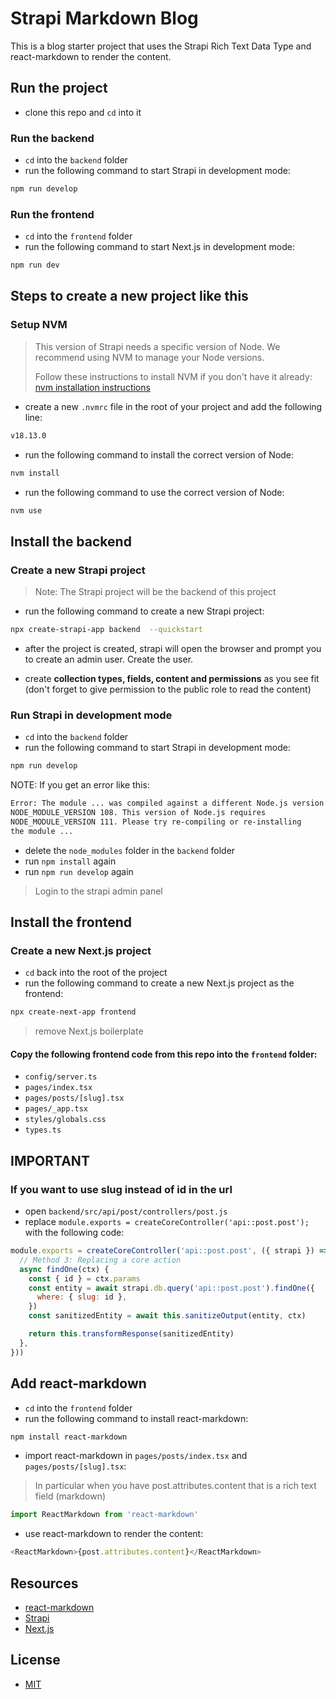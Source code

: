 # Strapi Markdown Blog

This is a blog starter project that uses the Strapi Rich Text Data Type and react-markdown to render the content.

## Run the project

- clone this repo and `cd` into it

### Run the backend

- `cd` into the `backend` folder
- run the following command to start Strapi in development mode:

```bash
npm run develop
```

### Run the frontend

- `cd` into the `frontend` folder
- run the following command to start Next.js in development mode:

```bash
npm run dev
```

## **Steps to create a new project like this**

### Setup NVM

> This version of Strapi needs a specific version of Node. We recommend using NVM to manage your Node versions.
>
> Follow these instructions to install NVM if you don't have it already: [nvm installation instructions](https://github.com/nvm-sh/nvm)

- create a new `.nvmrc` file in the root of your project and add the following line:

```bash
v18.13.0
```

- run the following command to install the correct version of Node:

```bash
nvm install
```

- run the following command to use the correct version of Node:

```bash
nvm use
```

## Install the backend

### Create a new Strapi project

> Note: The Strapi project will be the backend of this project

- run the following command to create a new Strapi project:

```bash
npx create-strapi-app backend  --quickstart
```

- after the project is created, strapi will open the browser and prompt you to create an admin user. Create the user.

- create **collection types, fields, content and permissions** as you see fit (don't forget to give permission to the public role to read the content)

### Run Strapi in development mode

- `cd` into the `backend` folder
- run the following command to start Strapi in development mode:

```bash
npm run develop
```

NOTE: If you get an error like this:

```bash
Error: The module ... was compiled against a different Node.js version using
NODE_MODULE_VERSION 108. This version of Node.js requires
NODE_MODULE_VERSION 111. Please try re-compiling or re-installing
the module ...
```

- delete the `node_modules` folder in the `backend` folder
- run `npm install` again
- run `npm run develop` again

> Login to the strapi admin panel

## Install the frontend

### Create a new Next.js project

- `cd` back into the root of the project
- run the following command to create a new Next.js project as the frontend:

```bash
npx create-next-app frontend
```

> remove Next.js boilerplate

#### Copy the following frontend code from this repo into the `frontend` folder:

- `config/server.ts`
- `pages/index.tsx`
- `pages/posts/[slug].tsx`
- `pages/_app.tsx`
- `styles/globals.css`
- `types.ts`

## **IMPORTANT**

### If you want to use slug instead of id in the url

- open `backend/src/api/post/controllers/post.js`
- replace `module.exports = createCoreController('api::post.post');` with the following code:

```js
module.exports = createCoreController('api::post.post', ({ strapi }) => ({
  // Method 3: Replacing a core action
  async findOne(ctx) {
    const { id } = ctx.params
    const entity = await strapi.db.query('api::post.post').findOne({
      where: { slug: id },
    })
    const sanitizedEntity = await this.sanitizeOutput(entity, ctx)

    return this.transformResponse(sanitizedEntity)
  },
}))
```

## Add react-markdown

- `cd` into the `frontend` folder
- run the following command to install react-markdown:

```bash
npm install react-markdown
```

- import react-markdown in `pages/posts/index.tsx` and `pages/posts/[slug].tsx`:

> In particular when you have post.attributes.content that is a rich text field (markdown)

```js
import ReactMarkdown from 'react-markdown'
```

- use react-markdown to render the content:

```js
<ReactMarkdown>{post.attributes.content}</ReactMarkdown>
```

## Resources

- [react-markdown](https://github.com/remarkjs/react-markdown#install)
- [Strapi](https://strapi.io/)
- [Next.js](https://nextjs.org/)

## License

- [MIT](LICENSE.md)
